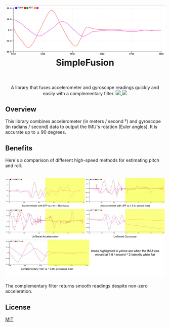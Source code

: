 <h1 align="center">
  <br>
  <a href="https://github.com/seanboe/QuadrupedProject"><img src="extras/images/complementary_filter.png" alt="complementary_filter" width="600"></a>
  <br>
  SimpleFusion
  <br>
</h1>

<p align="center">
<br/>
<br/>
  A library that fuses accelerometer and gyroscope readings quickly and easily with a complementary filter.
	<a href="https://github.com/seanboe/SimpleFusion"> <img src="https://img.shields.io/badge/License-MIT-green.svg"> </a>
	<a href="https://github.com/seanboe/SimpleFusion"> <img src="https://img.shields.io/badge/Maintained%3F-yes-orange.svg"> </a>
<br>
</p>

## Overview
This library combines accelerometer (in meters / second &sup2;) and gyroscope (in radians / second) data to output the IMU's rotation (Euler angles). It is accurate
up to &plusmn; 90 degrees. 

## Benefits
Here's a comparison of different high-speed methods for estimating pitch and roll.

<p align = "center">
<br>
<img src="extras/images/filter_comparisons.jpg" atl="filter_comparisons" width = "600">
<br>
</p>

The complementary filter returns smooth readings despite non-zero acceleration.

## License

<a href="LICENSE">MIT<a>
